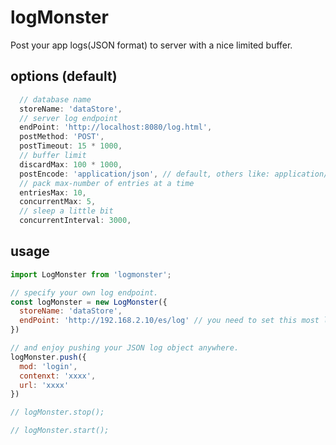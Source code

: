 # logMonster

Post your app logs(JSON format) to server with a nice limited buffer.

## options (default)

```javascript
  // database name
  storeName: 'dataStore',
  // server log endpoint
  endPoint: 'http://localhost:8080/log.html',
  postMethod: 'POST',
  postTimeout: 15 * 1000,
  // buffer limit
  discardMax: 100 * 1000,
  postEncode: 'application/json', // default, others like: application/x-www-form-urlencoded
  // pack max-number of entries at a time
  entriesMax: 10,
  concurrentMax: 5,
  // sleep a little bit
  concurrentInterval: 3000,
```


## usage

```javascript
import LogMonster from 'logmonster';

// specify your own log endpoint.
const logMonster = new LogMonster({
  storeName: 'dataStore',
  endPoint: 'http://192.168.2.10/es/log' // you need to set this most likely.
})

// and enjoy pushing your JSON log object anywhere.
logMonster.push({
  mod: 'login',
  contenxt: 'xxxx',
  url: 'xxxx'
})

// logMonster.stop();

// logMonster.start();
```
